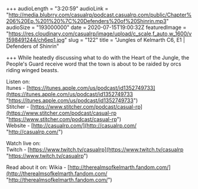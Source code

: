 +++
audioLength = "3:20:59"
audioLink = "http://media.blubrry.com/casualrp/podcast.casualrp.com/public/Chapter%206%20Ep.%201%20%7C%20Defenders%20of%20Shinrin.mp3"
audioSize = "193000000"
date = 2020-07-15T19:00:32Z
featuredImage = "https://res.cloudinary.com/casualrp/image/upload/c_scale,f_auto,w_1600/v1598491244/ch6ep1.jpg"
slug = "122"
title = "Jungles of Kelmarth C6, E1 | Defenders of Shinrin"

+++
While heatedly discussing what to do with the Heart of the Jungle, the People's Guard receive word that the town is about to be raided by orcs riding winged beasts. 

Listen on:   
Itunes - [https://itunes.apple.com/us/podcast/id1352749733](https://itunes.apple.com/us/podcast/id1352749733 "https://itunes.apple.com/us/podcast/id1352749733")   
Stitcher - [https://www.stitcher.com/podcast/casual-rp](https://www.stitcher.com/podcast/casual-rp "https://www.stitcher.com/podcast/casual-rp")   
Website - [http://casualrp.com/](http://casualrp.com/ "http://casualrp.com/") 

Watch live on:   
Twitch - [https://www.twitch.tv/casualrp](https://www.twitch.tv/casualrp "https://www.twitch.tv/casualrp") 

Read about it on: Wikia - [http://therealmsofkelmarth.fandom.com/](http://therealmsofkelmarth.fandom.com/ "http://therealmsofkelmarth.fandom.com/")